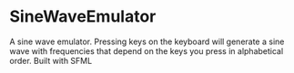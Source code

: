 # SineWaveEmulator
A sine wave emulator. Pressing keys on the keyboard will generate a sine wave with frequencies that depend on the keys you press in alphabetical order. Built with SFML
